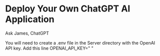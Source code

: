 # Deploy Your Own ChatGPT AI Application
Ask James, ChatGPT

You will need to create a .env file in the Server directory with the OpenAI API key.
 Add this line OPENAI_API_KEY=" "

